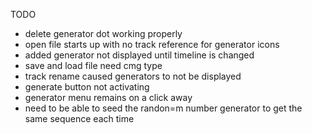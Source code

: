 TODO
* delete generator dot working properly
* open file starts up with no track reference for generator icons
* added generator not displayed until timeline is changed
* save and load file need cmg type 
* track rename caused generators to not be displayed
* generate button not activating
* generator menu remains on a click away
* need to be able to seed the randon=m number generator to get the same sequence each time